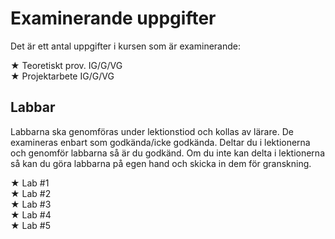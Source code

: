 # Examinerande uppgifter

Det är ett antal uppgifter i kursen som är examinerande:

&#9733; Teoretiskt prov. IG/G/VG<br>
&#9733; Projektarbete IG/G/VG

## Labbar

Labbarna ska genomföras under lektionstiod och kollas av lärare. De examineras enbart som godkända/icke godkända. Deltar du i lektionerna och genomför labbarna så är du godkänd. Om du inte kan delta i lektionerna så kan du göra labbarna på egen hand och skicka in dem för granskning.

&#9733; Lab #1<br>
&#9733; Lab #2<br>
&#9733; Lab #3<br>
&#9733; Lab #4<br>
&#9733; Lab #5<br>
